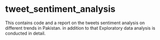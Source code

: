 # tweet_sentiment_analysis
This contains code and a report on the tweets sentiment analysis on different trends in Pakistan. in addition to that Exploratory data analysis is conducted in detail.
